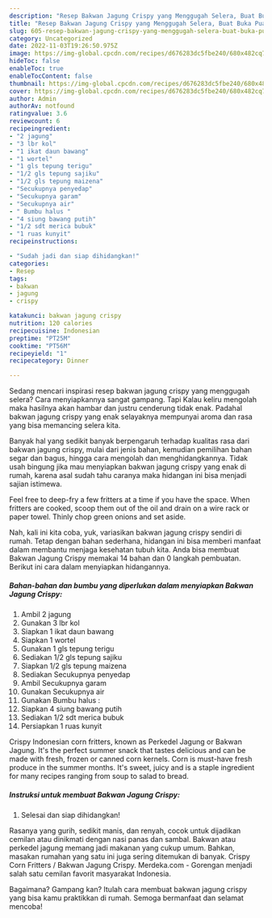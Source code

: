 ```yaml
---
description: "Resep Bakwan Jagung Crispy yang Menggugah Selera, Buat Buka Puasa Enak Banget"
title: "Resep Bakwan Jagung Crispy yang Menggugah Selera, Buat Buka Puasa Enak Banget"
slug: 605-resep-bakwan-jagung-crispy-yang-menggugah-selera-buat-buka-puasa-enak-banget
category: Uncategorized
date: 2022-11-03T19:26:50.975Z
image: https://img-global.cpcdn.com/recipes/d676283dc5fbe240/680x482cq70/bakwan-jagung-crispy-foto-resep-utama.jpg
hideToc: false
enableToc: true
enableTocContent: false
thumbnail: https://img-global.cpcdn.com/recipes/d676283dc5fbe240/680x482cq70/bakwan-jagung-crispy-foto-resep-utama.jpg
cover: https://img-global.cpcdn.com/recipes/d676283dc5fbe240/680x482cq70/bakwan-jagung-crispy-foto-resep-utama.jpg
author: Admin
authorAv: notfound
ratingvalue: 3.6
reviewcount: 6
recipeingredient:
- "2 jagung"
- "3 lbr kol"
- "1 ikat daun bawang"
- "1 wortel"
- "1 gls tepung terigu"
- "1/2 gls tepung sajiku"
- "1/2 gls tepung maizena"
- "Secukupnya penyedap"
- "Secukupnya garam"
- "Secukupnya air"
- " Bumbu halus "
- "4 siung bawang putih"
- "1/2 sdt merica bubuk"
- "1 ruas kunyit"
recipeinstructions:

- "Sudah jadi dan siap dihidangkan!"
categories:
- Resep
tags:
- bakwan
- jagung
- crispy

katakunci: bakwan jagung crispy 
nutrition: 120 calories
recipecuisine: Indonesian
preptime: "PT25M"
cooktime: "PT56M"
recipeyield: "1"
recipecategory: Dinner

---
```



Sedang mencari inspirasi resep bakwan jagung crispy yang menggugah selera? Cara menyiapkannya sangat gampang. Tapi Kalau keliru mengolah maka hasilnya akan hambar dan justru cenderung tidak enak. Padahal bakwan jagung crispy yang enak selayaknya mempunyai aroma dan rasa yang bisa memancing selera kita.


Banyak hal yang sedikit banyak berpengaruh terhadap kualitas rasa dari bakwan jagung crispy, mulai dari jenis bahan, kemudian pemilihan bahan segar dan bagus, hingga cara mengolah dan menghidangkannya. Tidak usah bingung jika mau menyiapkan bakwan jagung crispy yang enak di rumah, karena asal sudah tahu caranya maka hidangan ini bisa menjadi sajian istimewa.

Feel free to deep-fry a few fritters at a time if you have the space. When fritters are cooked, scoop them out of the oil and drain on a wire rack or paper towel. Thinly chop green onions and set aside.


Nah, kali ini kita coba, yuk, variasikan bakwan jagung crispy sendiri di rumah. Tetap dengan bahan sederhana, hidangan ini bisa memberi manfaat dalam membantu menjaga kesehatan tubuh kita. Anda bisa membuat Bakwan Jagung Crispy memakai 14 bahan dan 0 langkah pembuatan. Berikut ini cara dalam menyiapkan hidangannya.

<!--inarticleads1-->

##### Bahan-bahan dan bumbu yang diperlukan dalam menyiapkan Bakwan Jagung Crispy:

1. Ambil 2 jagung
1. Gunakan 3 lbr kol
1. Siapkan 1 ikat daun bawang
1. Siapkan 1 wortel
1. Gunakan 1 gls tepung terigu
1. Sediakan 1/2 gls tepung sajiku
1. Siapkan 1/2 gls tepung maizena
1. Sediakan Secukupnya penyedap
1. Ambil Secukupnya garam
1. Gunakan Secukupnya air
1. Gunakan  Bumbu halus :
1. Siapkan 4 siung bawang putih
1. Sediakan 1/2 sdt merica bubuk
1. Persiapkan 1 ruas kunyit


Crispy Indonesian corn fritters, known as Perkedel Jagung or Bakwan Jagung. It&#39;s the perfect summer snack that tastes delicious and can be made with fresh, frozen or canned corn kernels. Corn is must-have fresh produce in the summer months. It&#39;s sweet, juicy and is a staple ingredient for many recipes ranging from soup to salad to bread. 

<!--inarticleads2-->

##### Instruksi untuk membuat Bakwan Jagung Crispy:


1. Selesai dan siap dihidangkan!

Rasanya yang gurih, sedikit manis, dan renyah, cocok untuk dijadikan cemilan atau dinikmati dengan nasi panas dan sambal. Bakwan atau perkedel jagung memang jadi makanan yang cukup umum. Bahkan, masakan rumahan yang satu ini juga sering ditemukan di banyak. Crispy Corn Fritters / Bakwan Jagung Crispy. Merdeka.com - Gorengan menjadi salah satu cemilan favorit masyarakat Indonesia. 

Bagaimana? Gampang kan? Itulah cara membuat bakwan jagung crispy yang bisa kamu praktikkan di rumah. Semoga bermanfaat dan selamat mencoba!
